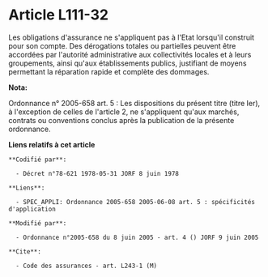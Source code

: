 # Article L111-32

Les obligations d'assurance ne s'appliquent pas à l'Etat lorsqu'il construit pour son compte. Des dérogations totales ou
partielles peuvent être accordées par l'autorité administrative aux collectivités locales et à leurs groupements, ainsi
qu'aux établissements publics, justifiant de moyens permettant la réparation rapide et complète des dommages.

**Nota:**

Ordonnance n° 2005-658 art. 5 : Les dispositions du présent titre (titre Ier), à l'exception de celles de l'article 2, ne
s'appliquent qu'aux marchés, contrats ou conventions conclus après la publication de la présente ordonnance.

**Liens relatifs à cet article**

	**Codifié par**:

	  - Décret n°78-621 1978-05-31 JORF 8 juin 1978

	**Liens**:

	  - SPEC_APPLI: Ordonnance 2005-658 2005-06-08 art. 5 : spécificités d'application

	**Modifié par**:

	  - Ordonnance n°2005-658 du 8 juin 2005 - art. 4 () JORF 9 juin 2005

	**Cite**:

	  - Code des assurances - art. L243-1 (M)
